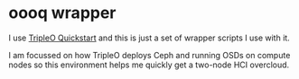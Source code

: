oooq wrapper
============

I use [TripleO Quickstart](https://github.com/openstack/tripleo-quickstart)
and this is just a set of wrapper scripts I use with it. 

I am focussed on how TripleO deploys Ceph and running OSDs on compute
nodes so this environment helps me quickly get a two-node HCI
overcloud.



